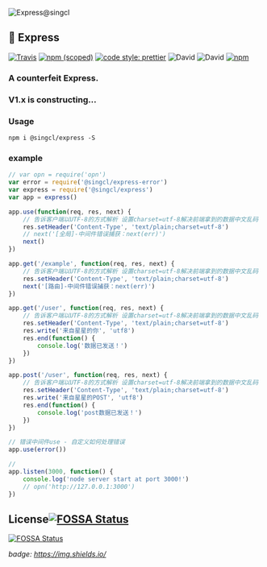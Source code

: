 ![Express@singcl](./src/img/express.jpg)
## 🐠 Express

[![Travis](https://img.shields.io/travis/singcl/express.svg?style=flat-square)](https://www.travis-ci.org/singcl/express)
[![npm (scoped)](https://img.shields.io/npm/v/@singcl/express.svg?style=flat-square)](https://www.npmjs.com/package/@singcl/express)
[![code style: prettier](https://img.shields.io/badge/code_style-prettier-10de6e.svg?style=flat-square)](https://github.com/prettier/prettier)
![David](https://img.shields.io/david/dev/singcl/express.svg?style=flat-square)
![David](https://img.shields.io/david/singcl/express.svg?style=flat-square)
[![npm](https://img.shields.io/npm/dm/@singcl/express.svg?style=flat-square)](https://www.npmjs.com/package/@singcl/express)

### A counterfeit Express.

### V1.x is constructing...
### Usage
`npm i @singcl/express -S`

### example
```js
// var opn = require('opn')
var error = require('@singcl/express-error')
var express = require('@singcl/express')
var app = express()

app.use(function(req, res, next) {
    // 告诉客户端以UTF-8的方式解析 设置charset=utf-8解决前端拿到的数据中文乱码
    res.setHeader('Content-Type', 'text/plain;charset=utf-8')
    // next('[全局]-中间件错误捕获：next(err)')
    next()
})

app.get('/example', function(req, res, next) {
    // 告诉客户端以UTF-8的方式解析 设置charset=utf-8解决前端拿到的数据中文乱码
    res.setHeader('Content-Type', 'text/plain;charset=utf-8')
    next('[路由]-中间件错误捕获：next(err)')
})

app.get('/user', function(req, res, next) {
    // 告诉客户端以UTF-8的方式解析 设置charset=utf-8解决前端拿到的数据中文乱码
    res.setHeader('Content-Type', 'text/plain;charset=utf-8')
    res.write('来自星星的你', 'utf8')
    res.end(function() {
        console.log('数据已发送！')
    })
})

app.post('/user', function(req, res, next) {
    // 告诉客户端以UTF-8的方式解析 设置charset=utf-8解决前端拿到的数据中文乱码
    res.setHeader('Content-Type', 'text/plain;charset=utf-8')
    res.write('来自星星的POST', 'utf8')
    res.end(function() {
        console.log('post数据已发送！')
    })
})

// 错误中间件use - 自定义如何处理错误
app.use(error())

// 
app.listen(3000, function() {
    console.log('node server start at port 3000!')
    // opn('http://127.0.0.1:3000')
})
```

## License[![FOSSA Status](https://app.fossa.io/api/projects/git%2Bgithub.com%2Fsingcl%2Fexpress.svg?type=shield)](https://app.fossa.io/projects/git%2Bgithub.com%2Fsingcl%2Fexpress?ref=badge_shield)
[![FOSSA Status](https://app.fossa.io/api/projects/git%2Bgithub.com%2Fsingcl%2Fexpress.svg?type=large)](https://app.fossa.io/projects/git%2Bgithub.com%2Fsingcl%2Fexpress?ref=badge_large)

*badge: https://img.shields.io/*